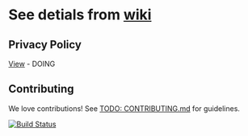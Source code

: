 # See detials from [wiki](https://github.com/sakib-rahman-bangladesh/bubble-shooter/wiki)

## Privacy Policy ##
[View](https://github.com/Sakib-Rahman-Bangladesh/bubble-shooter/blob/master/privacy_policy.md) - DOING

## Contributing
We love contributions! See [TODO: CONTRIBUTING.md](https://github.com/firebase/snippets-android/blob/master/CONTRIBUTING.md) for guidelines.

[![Build Status](https://travis-ci.org/firebase/snippets-android.svg?branch=master)](https://travis-ci.org/firebase/snippets-android)

